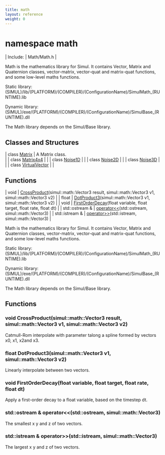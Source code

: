 ```yaml
---
title: math
layout: reference
weight: 0
---
```

namespace math
===

| Include: | Math/Math.h |

Math is the mathematics library for Simul. It contains Vector, Matrix and
Quaternion classes, vector-matrix, vector-quat and matrix-quat functions,
and some low-level maths functions.

Static library: (SIMUL)/lib/(PLATFORM)/(COMPILER)/(ConfigurationName)/SimulMath_(RUNTIME).lib

Dynamic library: (SIMUL)/exe/(PLATFORM)/(COMPILER)/(ConfigurationName)/SimulBase_(RUNTIME).dll

The Math library depends on the Simul/Base library.
  


Classes and Structures
---

| class [Matrix](math/matrix) | A Matrix class.<br> |
| class [Matrix4x4](math/matrix4x4) |  |
| class [Noise1D](math/noise1d) |  |
| class [Noise2D](math/noise2d) |  |
| class [Noise3D](math/noise3d) |  |
| class [VirtualVector](math/virtualvector) |  |

Functions
---

| void | [CrossProduct](#CrossProduct)(simul::math::Vector3 result, simul::math::Vector3 v1, simul::math::Vector3 v2) |
| float | [DotProduct3](#DotProduct3)(simul::math::Vector3 v1, simul::math::Vector3 v2) |
| void | [FirstOrderDecay](#FirstOrderDecay)(float variable, float target, float rate, float dt) |
| std::ostream  & | [operator<<](#operator<<)(std::ostream, simul::math::Vector3) |
| std::istream  & | [operator>>](#operator>>)(std::istream, simul::math::Vector3) |

Math is the mathematics library for Simul. It contains Vector, Matrix and
Quaternion classes, vector-matrix, vector-quat and matrix-quat functions,
and some low-level maths functions.

Static library: (SIMUL)/lib/(PLATFORM)/(COMPILER)/(ConfigurationName)/SimulMath_(RUNTIME).lib

Dynamic library: (SIMUL)/exe/(PLATFORM)/(COMPILER)/(ConfigurationName)/SimulBase_(RUNTIME).dll

The Math library depends on the Simul/Base library.
  


Functions
---

### <a name="CrossProduct"/>void CrossProduct(simul::math::Vector3 result, simul::math::Vector3 v1, simul::math::Vector3 v2)
Catmull-Rom interpolate with parameter talong a spline formed by vectors x0, x1, x2and x3.

### <a name="DotProduct3"/>float DotProduct3(simul::math::Vector3 v1, simul::math::Vector3 v2)
Linearly interpolate between two vectors.

### <a name="FirstOrderDecay"/>void FirstOrderDecay(float variable, float target, float rate, float dt)
Apply a first-order decay to a float variable, based on the timestep dt.

### <a name="operator<<"/>std::ostream  & operator<<(std::ostream, simul::math::Vector3)
The smallest x y and z of two vectors.

### <a name="operator>>"/>std::istream  & operator>>(std::istream, simul::math::Vector3)
The largest x y and z of two vectors.
